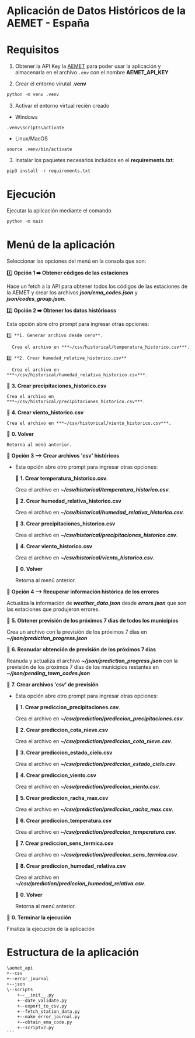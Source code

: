 # Aplicación de Datos Históricos de la AEMET - España

# Requisitos

1. Obtener la API Key la [AEMET](https://opendata.aemet.es/centrodedescargas/altaUsuario) para poder usar la aplicación y almacenarla en el archivo ```.env``` con el nombre **AEMET_API_KEY**

2. Crear el entorno virutal **.venv**
```python
python -m venv .venv
```

3. Activar el entorno virtual recién creado
- Windows
```
.venv\Scripts\activate
```

- Linux/MacOS
```
source .venv/bin/activate
```

3. Instalar los paquetes necesarios incluidos en el **requirements.txt**:

```python
pip3 install -r requirements.txt
```

# Ejecución
Ejecutar la aplicación mediante el comando

```python 
python -m main
```

# Menú de la aplicación

Seleccionar las opciones del menú en la consola que son:

1️⃣ **Opción 1 ➡️ Obtener códigos de las estaciones**

  Hace un fetch a la API para obtener todos los códigos de las estaciones de la AEMET y crear los archivos ***json/ema_codes.json*** y ***json/codes_group.json***.

2️⃣ **Opción 2 ➡️ Obtener los datos históricoss**

  Esta opción abre otro prompt para ingresar otras opciones:

    1️⃣ **1. Generar archivo desde cero**.

      Crea el archivo en ***~/csv/historical/temperatura_historico.csv***.

    2️⃣ **2. Crear humedad_relativa_historico.csv**

      Crea el archivo en ***~/csv/historical/humedad_relativa_historico.csv***.

  🔸 **3. Crear precipitaciones_historico.csv**

    Crea el archivo en ***~/csv/historical/precipitaciones_historico.csv***.

  🔸 **4. Crear viento_historico.csv**

    Crea el archivo en ***~/csv/historical/viento_historico.csv***.

  🔸 **0. Volver**

    Retorna al menú anterior.

🔵 **Opción 3 --> Crear archivos 'csv' históricos**

  * Esta opción abre otro prompt para ingresar otras opciones:

    🔸 **1. Crear temperatura_historico.csv**.

     Crea el archivo en ***~/csv/historical/temperatura_historico.csv***.

    🔸 **2. Crear humedad_relativa_historico.csv**

     Crea el archivo en ***~/csv/historical/humedad_relativa_historico.csv***.

    🔸 **3. Crear precipitaciones_historico.csv**

     Crea el archivo en ***~/csv/historical/precipitaciones_historico.csv***.

    🔸 **4. Crear viento_historico.csv**

     Crea el archivo en ***~/csv/historical/viento_historico.csv***.

    🔸 **0. Volver**

     Retorna al menú anterior.

🔵 **Opción 4 --> Recuperar información histórica de los errores**

  Actualiza la información de ***weather_data.json*** desde ***errors.json*** que son las estaciones que produjeron errores.

🔵 **5. Obtener previsión de los próximos 7 dias de todos los municipios**

  Crea un archivo con la previsión de los próximos 7 días en ***~/json/prediction_progress.json***

🔵 **6. Reanudar obtención de previsión de los próximos 7 dias**

  Reanuda y actualiza el archivo ***~/json/prediction_progress.json*** con la previsión de los próximos 7 días de los municipios restantes en ***~/json/pending_town_codes.json***

🔵 **7. Crear archivos 'csv' de previsión**

  * Esta opción abre otro prompt para ingresar otras opciones:

    🔸 **1. Crear prediccion_precipitaciones.csv**.

      Crea el archivo en ***~/csv/prediction/prediccion_precipitaciones.csv***.

    🔸 **2. Crear prediccion_cota_nieve.csv**

      Crea el archivo en ***~/csv/prediction/prediccion_cota_nieve.csv***.

    🔸 **3. Crear prediccion_estado_cielo.csv**

      Crea el archivo en ***~/csv/prediction/prediccion_estado_cielo.csv***.

    🔸 **4. Crear prediccion_viento.csv**

      Crea el archivo en ***~/csv/prediction/prediccion_viento.csv***.
    
    🔸 **5. Crear prediccion_racha_max.csv**

      Crea el archivo en ***~/csv/prediction/prediccion_racha_max.csv***.

    🔸 **6. Crear prediccion_temperatura.csv**

      Crea el archivo en ***~/csv/prediction/prediccion_temperatura.csv***.

    🔸 **7. Crear prediccion_sens_termica.csv**

      Crea el archivo en ***~/csv/prediction/prediccion_sens_termica.csv***.

    🔸 **8. Crear prediccion_humedad_relativa.csv**

      Crea el archivo en ***~/csv/prediction/prediccion_humedad_relativa.csv***.

    🔸 **0. Volver**

      Retorna al menú anterior.

🔵 **0. Terminar la ejecución**

  Finaliza la ejecución de la aplicación

# Estructura de la aplicación
````txt
\aemet_api
+--csv
+--error_journal
+--json
\--scripts
    +--__init__.py
    +--date_validate.py
    +--export_to_csv.py
    +--fetch_station_data.py
    +--make_error_journal.py
    +--obtain_ema_code.py
    +--scriptv2.py
```